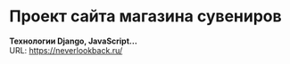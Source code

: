 # Проект сайта магазина сувениров  
**Технологии Django, JavaScript...**  
URL: https://neverlookback.ru/
